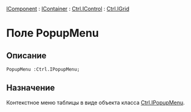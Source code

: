 ﻿---
Link: Com.Ctrl.IGrid.@PopupMenu
---

[IComponent](topic:Com.Custom.ComClasses.IComponent.Default) :
[IContainer](topic:Com.Custom.ComClasses.IContainer.Default) :
[Ctrl.IControl](topic:Com.Custom.ComClasses.Ctrl.IControl.Default) :
[Ctrl.IGrid](Default)

# Поле PopupMenu

## Описание

    PopupMenu :Ctrl.IPopupMenu;

## Назначение

Контекстное меню таблицы в виде объекта класса [Ctrl.IPopupMenu](topic:Com.Custom.ComClasses.Ctrl.IPopupMenu.Default).




